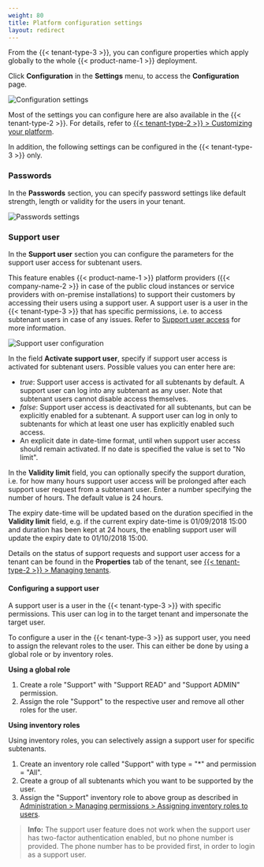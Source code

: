 ```yaml
---
weight: 80
title: Platform configuration settings
layout: redirect
---
```


<a name="config-platform"></a>

From the {{< tenant-type-3 >}}, you can configure properties which apply globally to the whole {{< product-name-1 >}} deployment.

Click **Configuration** in the **Settings** menu, to access the **Configuration** page.

![Configuration settings](/images/users-guide/Administration/admin-settings-configuration.png)

Most of the settings you can configure here are also available in the {{< tenant-type-2 >}}. For details, refer to [{{< tenant-type-2 >}} > Customizing your platform](/users-guide/enterprise-tenant/#customization).

In addition, the following settings can be configured in the {{< tenant-type-3 >}} only.

### Passwords

In the **Passwords** section, you can specify password settings like default strength, length or validity for the users in your tenant.

![Passwords settings](/images/users-guide/enterprise-tenant/et-settings-configuration-passwords.png)


<a name="config-support-users"></a>
### Support user

In the **Support user** section you can configure the parameters for the support user access for subtenant users.

This feature enables {{< product-name-1 >}} platform providers ({{< company-name-2 >}} in case of the public cloud instances or service providers with on-premise installations) to support their customers by accessing their users using a support user. A support user is a user in the {{< tenant-type-3 >}} that has specific permissions, i.e. to access subtenant users in case of any issues. Refer to [Support user access](/users-guide/enterprise-tenant/#support-user-access) for more information.

<img src="/images/users-guide/enterprise-tenant/et-settings-configuration-support-user.png" alt="Support user configuration">

In the field **Activate support user**, specify if support user access is activated for subtenant users. Possible values you can enter here are:

* *true*: Support user access is activated for all subtenants by default. A support user can log into any subtenant as any user. Note that subtenant users cannot disable access themselves.
* *false*: Support user access is deactivated for all subtenants, but can be explicitly enabled for a subtenant. A support user can log in only to subtenants for which at least one user has explicitly enabled such access.
* An explicit date in date-time format, until when support user access should remain activated. If no date is specified the value is set to "No limit".

In the **Validity limit** field, you can optionally specify the support duration, i.e. for how many hours support user access will be prolonged after each support user request from a subtenant user. Enter a number specifying the number of hours. The default value is 24 hours.

The expiry date-time will be updated based on the duration specified in the **Validity limit** field, e.g. if the current expiry date-time is 01/09/2018 15:00 and duration has been kept at 24 hours, the enabling support user will update the expiry date to 01/10/2018 15:00.

Details on the status of support requests and support user access for a tenant can be found in the **Properties** tab of the tenant, see [{{< tenant-type-2 >}} > Managing tenants](/users-guide/enterprise-tenant#managing-tenants).

<a name="configuring-support-users"></a>
#### Configuring a support user

A support user is a user in the {{< tenant-type-3 >}} with specific permissions. This user can log in to the target tenant and impersonate the target user.

To configure a user in the {{< tenant-type-3 >}} as support user, you need to assign the relevant roles to the user. This can either be done by using a global role or by inventory roles.  

**Using a global role**

1. Create a role "Support" with "Support READ" and "Support ADMIN" permission.
2. Assign the role "Support" to the respective user and remove all other roles for the user.

**Using inventory roles**

Using inventory roles, you can selectively assign a support user for specific subtenants.

1. Create an inventory role called "Support" with type = "*" and permission = "All".
2. Create a group of all subtenants which you want to be supported by the user.
3. Assign the "Support" inventory role to above group as described in [Administration > Managing permissions > Assigning inventory roles to users](/users-guide/administration#attach-inventory).

> **Info:** The support user feature does not work when the support user has two-factor authentication enabled, but no phone number is provided. The phone number has to be provided first, in order to login as a support user.
